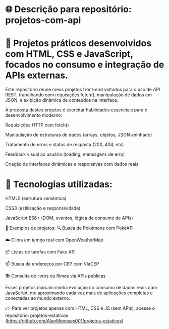 
# 🌐 Descrição para repositório: projetos-com-api

# 🚀 Projetos práticos desenvolvidos com HTML, CSS e JavaScript, focados no consumo e integração de APIs externas.

Este repositório reúne meus projetos front-end voltados para o uso de API REST, trabalhando com requisições fetch(), manipulação de dados em JSON, e exibição dinâmica de conteúdos na interface.

A proposta destes projetos é exercitar habilidades essenciais para o desenvolvimento moderno:

Requisições HTTP com fetch()

Manipulação de estruturas de dados (arrays, objetos, JSON aninhado)

Tratamento de erros e status de resposta (200, 404, etc)

Feedback visual ao usuário (loading, mensagens de erro)

Criação de interfaces dinâmicas e responsivas com dados reais

# 📌 Tecnologias utilizadas:
HTML5 (estrutura semântica)

CSS3 (estilização e responsividade)

JavaScript ES6+ (DOM, eventos, lógica de consumo de APIs)

📁 Exemplos de projetos:
🔍 Busca de Pokémons com PokéAPI

☁️ Clima em tempo real com OpenWeatherMap

📦 Listas de tarefas com Fake API

📫 Busca de endereços por CEP com ViaCEP

📚 Consulta de livros ou filmes via APIs públicas

Esses projetos marcam minha evolução no consumo de dados reais com JavaScript, me aproximando cada vez mais de aplicações completas e conectadas ao mundo externo.

👉 Para ver projetos apenas com HTML, CSS e JS (sem APIs), acesse o repositório: projetos-estaticos (https://github.com/AlanMeneses001/projetos-estaticos)


